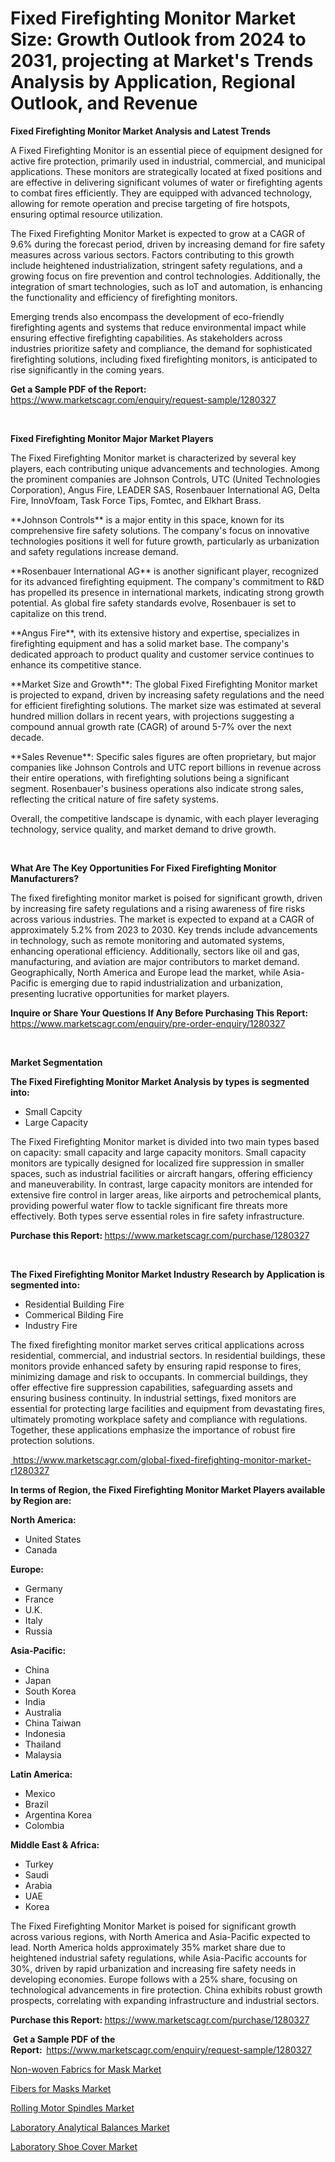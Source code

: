<p><h1>Fixed Firefighting Monitor Market Size: Growth Outlook from 2024 to 2031, projecting at Market's Trends Analysis by Application, Regional Outlook, and Revenue</h1></p><p><strong>Fixed Firefighting Monitor Market Analysis and Latest Trends</strong></p>
<p><p>A Fixed Firefighting Monitor is an essential piece of equipment designed for active fire protection, primarily used in industrial, commercial, and municipal applications. These monitors are strategically located at fixed positions and are effective in delivering significant volumes of water or firefighting agents to combat fires efficiently. They are equipped with advanced technology, allowing for remote operation and precise targeting of fire hotspots, ensuring optimal resource utilization.</p><p>The Fixed Firefighting Monitor Market is expected to grow at a CAGR of 9.6% during the forecast period, driven by increasing demand for fire safety measures across various sectors. Factors contributing to this growth include heightened industrialization, stringent safety regulations, and a growing focus on fire prevention and control technologies. Additionally, the integration of smart technologies, such as IoT and automation, is enhancing the functionality and efficiency of firefighting monitors.</p><p>Emerging trends also encompass the development of eco-friendly firefighting agents and systems that reduce environmental impact while ensuring effective firefighting capabilities. As stakeholders across industries prioritize safety and compliance, the demand for sophisticated firefighting solutions, including fixed firefighting monitors, is anticipated to rise significantly in the coming years.</p></p>
<p><strong>Get a Sample PDF of the Report:&nbsp;</strong> <a href="https://www.marketscagr.com/enquiry/request-sample/1280327?utm_campaign=1262&utm_medium=2&utm_source=Github&utm_content=ia&utm_term=29092024&utm_id=fixed-firefighting-monitor">https://www.marketscagr.com/enquiry/request-sample/1280327</a></p>
<p>&nbsp;</p>
<p><strong>Fixed Firefighting Monitor Major Market Players</strong></p>
<p><p>The Fixed Firefighting Monitor market is characterized by several key players, each contributing unique advancements and technologies. Among the prominent companies are Johnson Controls, UTC (United Technologies Corporation), Angus Fire, LEADER SAS, Rosenbauer International AG, Delta Fire, InnoVfoam, Task Force Tips, Fomtec, and Elkhart Brass.</p><p>**Johnson Controls** is a major entity in this space, known for its comprehensive fire safety solutions. The company's focus on innovative technologies positions it well for future growth, particularly as urbanization and safety regulations increase demand.</p><p>**Rosenbauer International AG** is another significant player, recognized for its advanced firefighting equipment. The company's commitment to R&D has propelled its presence in international markets, indicating strong growth potential. As global fire safety standards evolve, Rosenbauer is set to capitalize on this trend.</p><p>**Angus Fire**, with its extensive history and expertise, specializes in firefighting equipment and has a solid market base. The company's dedicated approach to product quality and customer service continues to enhance its competitive stance.</p><p>**Market Size and Growth**: The global Fixed Firefighting Monitor market is projected to expand, driven by increasing safety regulations and the need for efficient firefighting solutions. The market size was estimated at several hundred million dollars in recent years, with projections suggesting a compound annual growth rate (CAGR) of around 5-7% over the next decade.</p><p>**Sales Revenue**: Specific sales figures are often proprietary, but major companies like Johnson Controls and UTC report billions in revenue across their entire operations, with firefighting solutions being a significant segment. Rosenbauer's business operations also indicate strong sales, reflecting the critical nature of fire safety systems.</p><p>Overall, the competitive landscape is dynamic, with each player leveraging technology, service quality, and market demand to drive growth.</p></p>
<p>&nbsp;</p>
<p><strong>What Are The Key Opportunities For Fixed Firefighting Monitor Manufacturers?</strong></p>
<p><p>The fixed firefighting monitor market is poised for significant growth, driven by increasing fire safety regulations and a rising awareness of fire risks across various industries. The market is expected to expand at a CAGR of approximately 5.2% from 2023 to 2030. Key trends include advancements in technology, such as remote monitoring and automated systems, enhancing operational efficiency. Additionally, sectors like oil and gas, manufacturing, and aviation are major contributors to market demand. Geographically, North America and Europe lead the market, while Asia-Pacific is emerging due to rapid industrialization and urbanization, presenting lucrative opportunities for market players.</p></p>
<p><strong>Inquire or Share Your Questions If Any Before Purchasing This Report:</strong> <a href="https://www.marketscagr.com/enquiry/pre-order-enquiry/1280327?utm_campaign=1262&utm_medium=2&utm_source=Github&utm_content=ia&utm_term=29092024&utm_id=fixed-firefighting-monitor">https://www.marketscagr.com/enquiry/pre-order-enquiry/1280327</a></p>
<p>&nbsp;</p>
<p><strong>Market Segmentation</strong></p>
<p><strong>The Fixed Firefighting Monitor Market Analysis by types is segmented into:</strong></p>
<p><ul><li>Small Capcity</li><li>Large Capacity</li></ul></p>
<p><p>The Fixed Firefighting Monitor market is divided into two main types based on capacity: small capacity and large capacity monitors. Small capacity monitors are typically designed for localized fire suppression in smaller spaces, such as industrial facilities or aircraft hangars, offering efficiency and maneuverability. In contrast, large capacity monitors are intended for extensive fire control in larger areas, like airports and petrochemical plants, providing powerful water flow to tackle significant fire threats more effectively. Both types serve essential roles in fire safety infrastructure.</p></p>
<p><strong>Purchase this Report:&nbsp;</strong><a href="https://www.marketscagr.com/purchase/1280327?utm_campaign=1262&utm_medium=2&utm_source=Github&utm_content=ia&utm_term=29092024&utm_id=fixed-firefighting-monitor">https://www.marketscagr.com/purchase/1280327</a></p>
<p>&nbsp;</p>
<p><strong>The Fixed Firefighting Monitor Market Industry Research by Application is segmented into:</strong></p>
<p><ul><li>Residential Building Fire</li><li>Commerical Bilding Fire</li><li>Industry Fire</li></ul></p>
<p><p>The fixed firefighting monitor market serves critical applications across residential, commercial, and industrial sectors. In residential buildings, these monitors provide enhanced safety by ensuring rapid response to fires, minimizing damage and risk to occupants. In commercial buildings, they offer effective fire suppression capabilities, safeguarding assets and ensuring business continuity. In industrial settings, fixed monitors are essential for protecting large facilities and equipment from devastating fires, ultimately promoting workplace safety and compliance with regulations. Together, these applications emphasize the importance of robust fire protection solutions.</p></p>
<p><a href="https://www.marketscagr.com/global-fixed-firefighting-monitor-market-r1280327?utm_campaign=1262&utm_medium=2&utm_source=Github&utm_content=ia&utm_term=29092024&utm_id=fixed-firefighting-monitor">&nbsp;https://www.marketscagr.com/global-fixed-firefighting-monitor-market-r1280327</a></p>
<p><strong>In terms of Region, the Fixed Firefighting Monitor Market Players available by Region are:</strong></p>
<p>
    <p> <strong> North America: </strong>
        <ul>
            <li>United States</li>
            <li>Canada</li>
        </ul>
        </p> 
    <p> <strong> Europe: </strong>
        <ul>
            <li>Germany</li>
            <li>France</li>
            <li>U.K.</li>
            <li>Italy</li>
            <li>Russia</li>
        </ul>
        </p> 
    <p> <strong> Asia-Pacific: </strong>
        <ul>
            <li>China</li>
            <li>Japan</li>
            <li>South Korea</li>
            <li>India</li>
            <li>Australia</li>
            <li>China Taiwan</li>
            <li>Indonesia</li>
            <li>Thailand</li>
            <li>Malaysia</li>
        </ul>
        </p> 
    <p> <strong> Latin America: </strong>
        <ul>
            <li>Mexico</li>
            <li>Brazil</li>
            <li>Argentina Korea</li>
            <li>Colombia</li>
        </ul>
        </p> 
    <p> <strong> Middle East & Africa: </strong>
        <ul>
            <li>Turkey</li>
            <li>Saudi</li>
            <li>Arabia</li>
            <li>UAE</li>
            <li>Korea</li>
        </ul>
    </p>
    </p>
<p><p>The Fixed Firefighting Monitor Market is poised for significant growth across various regions, with North America and Asia-Pacific expected to lead. North America holds approximately 35% market share due to heightened industrial safety regulations, while Asia-Pacific accounts for 30%, driven by rapid urbanization and increasing fire safety needs in developing economies. Europe follows with a 25% share, focusing on technological advancements in fire protection. China exhibits robust growth prospects, correlating with expanding infrastructure and industrial sectors.</p></p>
<p><strong>Purchase this Report: </strong><a href="https://www.marketscagr.com/purchase/1280327?utm_campaign=1262&utm_medium=2&utm_source=Github&utm_content=ia&utm_term=29092024&utm_id=fixed-firefighting-monitor">https://www.marketscagr.com/purchase/1280327</a></p>
<p>&nbsp;<strong>Get a Sample PDF of the Report:&nbsp;&nbsp;</strong><a href="https://www.marketscagr.com/enquiry/request-sample/1280327?utm_campaign=1262&utm_medium=2&utm_source=Github&utm_content=ia&utm_term=29092024&utm_id=fixed-firefighting-monitor">https://www.marketscagr.com/enquiry/request-sample/1280327</a></p>
<p><strong></strong></p>
<p><p><a href="https://issuu.com/reportprime-2/docs/non-woven-fabrics-for-mask-market-s_df0020180c332d?utm_campaign=1262&utm_medium=2&utm_source=Github&utm_content=ia&utm_term=29092024&utm_id=fixed-firefighting-monitor">Non-woven Fabrics for Mask Market</a></p><p><a href="https://issuu.com/reportprime-2/docs/fibers-for-masks-market-size-2030.p_ebeb1b0cc3146e?utm_campaign=1262&utm_medium=2&utm_source=Github&utm_content=ia&utm_term=29092024&utm_id=fixed-firefighting-monitor">Fibers for Masks Market</a></p><p><a href="https://github.com/sofayahoo2023/Market-Research-Report-List-6/blob/main/rolling-motor-spindles-market.md?utm_campaign=1262&utm_medium=2&utm_source=Github&utm_content=ia&utm_term=29092024&utm_id=fixed-firefighting-monitor">Rolling Motor Spindles Market</a></p><p><a href="https://www.linkedin.com/pulse/global-laboratory-analytical-balances-market-focus-application-q75ze?utm_campaign=1262&utm_medium=2&utm_source=Github&utm_content=ia&utm_term=29092024&utm_id=fixed-firefighting-monitor">Laboratory Analytical Balances Market</a></p><p><a href="https://www.linkedin.com/pulse/global-laboratory-shoe-cover-market-trends-insights-growth-opportunities-yojcc?utm_campaign=1262&utm_medium=2&utm_source=Github&utm_content=ia&utm_term=29092024&utm_id=fixed-firefighting-monitor">Laboratory Shoe Cover Market</a></p></p>